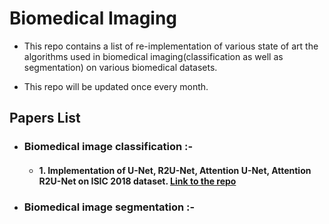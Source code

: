 # Biomedical Imaging

- This repo contains a list of re-implementation of various state of art the algorithms used in biomedical imaging(classification as well as segmentation) on various biomedical datasets.

- This repo will be updated once every month.

## Papers List

- ### Biomedical image classification :- 
  - #### 1.  Implementation of U-Net, R2U-Net, Attention U-Net, Attention R2U-Net on  ISIC 2018 dataset. [**Link to the repo**](https://github.com/shubhamOjha1000/Biomedical_Imaging/tree/main/Medical%20Image%20Segmentation/U-Net) 


- ### Biomedical image segmentation :-

